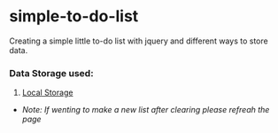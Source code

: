 # simple-to-do-list

Creating a simple little to-do list with jquery and different ways to store data.

### Data Storage used: 
1. [Local Storage](https://simple-to-do-list-localstorage.herokuapp.com/)
  * *Note: If wenting to make a new list after clearing please refreah the page*


